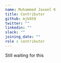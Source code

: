 ```yaml
---
name: Muhammed Jaseel K
title: Contributor
github: mjk859
twitter: ""
linkedin: ""
slack: ""
joining_date: ""
role : contributor
---
```


Still waiting for this
